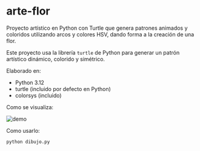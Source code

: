 # arte-flor
Proyecto artístico en Python con Turtle que genera patrones animados y coloridos utilizando arcos y colores HSV, dando forma a la creación de una flor.

Este proyecto usa la librería `turtle` de Python para generar un patrón artístico dinámico, colorido y simétrico.

Elaborado en:
- Python 3.12
- turtle (incluido por defecto en Python)
- colorsys (incluido)

Como se visualiza:

![demo](https://user-images.githubusercontent.com/demo-image.gif)

Como usarlo:

```bash
python dibujo.py
